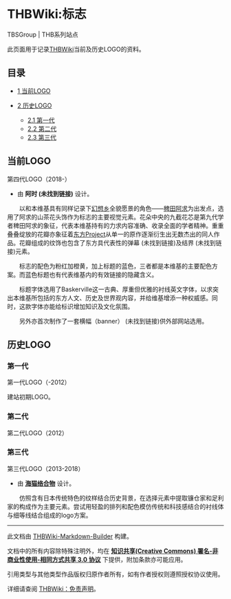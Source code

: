 # THBWiki:标志

<!-- source html: G:\repos\THBWiki-Markdown-Builder\THBWikiMarkdown\Temp\other\0\06\ns4%3A%E6%A0%87%E5%BF%97.html -->

TBSGroup | THB系列站点

  
此页面用于记录[THBWiki](./THBWiki-关于.md)当前及历史LOGO的资料。
  

## 目录

- [1 当前LOGO](#当前LOGO)
- [2 历史LOGO](#历史LOGO)

  - [2.1 第一代](#第一代)
  - [2.2 第二代](#第二代)
  - [2.3 第三代](#第三代)







## 当前LOGO
[](./文件-Wiki.png.md)  [](./文件-Wiki.png.md)第四代LOGO（2018-）
- 由  **阿时 (未找到链接)**  设计。

  
　　以和本维基具有同样记录下[幻想乡](./幻想乡.md)全貌愿景的角色——[稗田阿求](./稗田阿求.md)为出发点，选用了阿求的山茶花头饰作为标志的主要视觉元素。花朵中央的九截花芯是第九代学者稗田阿求的象征，代表本维基持有的力求内容准确、收录全面的学者精神。重重叠叠绽放的花瓣亦象征着[东方Project](./东方Project.md)从单一的原作逐渐衍生出无数杰出的同人作品。花瓣组成的纹饰也包含了东方具代表性的弹幕 (未找到链接)及结界 (未找到链接)元素。
  
  
　　标志的配色为粉红加橙黄，加上标题的蓝色，三者都是本维基的主要配色方案。而蓝色标题也有代表维基内的有效链接的隐藏含义。
  
  
　　标题字体选用了Baskerville这一古典、厚重但优雅的衬线英文字体，以求突出本维基所包括的东方人文、历史及世界观内容，并给维基增添一种权威感。同时，这款字体亦能给标识增加知识及文化氛围。
  
  
　　另外亦首次制作了一套横幅（banner） (未找到链接)供外部网站选用。
  


## 历史LOGO
### 第一代
[](./文件-THBWiki第一代Logo.png.md)  [](./文件-THBWiki第一代Logo.png.md)第一代LOGO（-2012）
  
建站初期LOGO。
  


### 第二代
[](./文件-THBWiki第二代Logo.png.md)  [](./文件-THBWiki第二代Logo.png.md)第二代LOGO（2012）

### 第三代
[](./文件-THBWiki第三代Logo.png.md)  [](./文件-THBWiki第三代Logo.png.md)第三代LOGO（2013-2018）
- 由  **[海猫络合物](http://weibo.com/lowlight)**  设计。

  
　　仿照含有日本传统特色的纹样结合历史背景，在选择元素中提取镰仓家和足利家的构成作为主要元素。尝试用轻盈的排列和配色模仿传统和科技感结合的衬线体与细等线结合组成的logo方案。
  






---

此文档由 [THBWiki-Markdown-Builder](https://github.com/Delsin-Yu/THBWiki-Markdown-Builder) 构建。

文档中的所有内容除特殊注明外，均在 [**知识共享(Creative Commons) 署名-非商业性使用-相同方式共享 3.0 协议**](https://creativecommons.org/licenses/by-sa/3.0/deed.zh-hans) 下提供，附加条款亦可能应用。

引用类型与其他类型作品版权归原作者所有，如有作者授权则遵照授权协议使用。

详细请查阅 [THBWiki：免责声明](https://thbwiki.cc/THBWiki:%E5%85%8D%E8%B4%A3%E5%A3%B0%E6%98%8E)。

